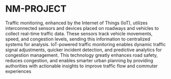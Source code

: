 # NM-PROJECT
Traffic monitoring, enhanced by the Internet of Things (IoT), utilizes interconnected sensors and devices placed on roadways and vehicles to collect real-time traffic data. These sensors track vehicle movements, speed, and congestion levels, sending this information to centralized systems for analysis. IoT-powered traffic monitoring enables dynamic traffic signal adjustments, quicker incident detection, and predictive analytics for congestion management. This technology greatly enhances road safety, reduces congestion, and enables smarter urban planning by providing authorities with actionable insights to improve traffic flow and commuter experiences

